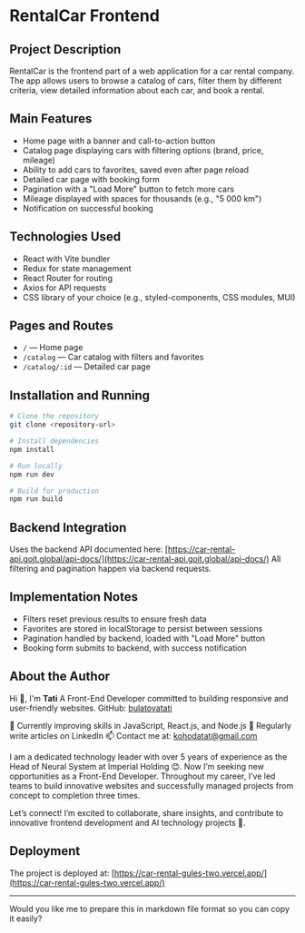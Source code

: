 # RentalCar Frontend

## Project Description

RentalCar is the frontend part of a web application for a car rental company. The app allows users to browse a catalog of cars, filter them by different criteria, view detailed information about each
car, and book a rental.

## Main Features

-   Home page with a banner and call-to-action button
-   Catalog page displaying cars with filtering options (brand, price, mileage)
-   Ability to add cars to favorites, saved even after page reload
-   Detailed car page with booking form
-   Pagination with a "Load More" button to fetch more cars
-   Mileage displayed with spaces for thousands (e.g., "5 000 km")
-   Notification on successful booking

## Technologies Used

-   React with Vite bundler
-   Redux for state management
-   React Router for routing
-   Axios for API requests
-   CSS library of your choice (e.g., styled-components, CSS modules, MUI)

## Pages and Routes

-   `/` — Home page
-   `/catalog` — Car catalog with filters and favorites
-   `/catalog/:id` — Detailed car page

## Installation and Running

```bash
# Clone the repository
git clone <repository-url>

# Install dependencies
npm install

# Run locally
npm run dev

# Build for production
npm run build
```

## Backend Integration

Uses the backend API documented here: [https://car-rental-api.goit.global/api-docs/](https://car-rental-api.goit.global/api-docs/) All filtering and pagination happen via backend requests.

## Implementation Notes

-   Filters reset previous results to ensure fresh data
-   Favorites are stored in localStorage to persist between sessions
-   Pagination handled by backend, loaded with "Load More" button
-   Booking form submits to backend, with success notification

## About the Author

Hi 👋, I'm **Tati** A Front-End Developer committed to building responsive and user-friendly websites. GitHub: [bulatovatati](https://github.com/bulatovatati)

🌱 Currently improving skills in JavaScript, React.js, and Node.js 📝 Regularly write articles on LinkedIn 📫 Contact me at: [kohodatat@gmail.com](mailto:kohodatat@gmail.com)

I am a dedicated technology leader with over 5 years of experience as the Head of Neural System at Imperial Holding 😊. Now I’m seeking new opportunities as a Front-End Developer. Throughout my
career, I’ve led teams to build innovative websites and successfully managed projects from concept to completion three times.

Let’s connect! I’m excited to collaborate, share insights, and contribute to innovative frontend development and AI technology projects 🤝.

## Deployment

The project is deployed at: [https://car-rental-gules-two.vercel.app/](https://car-rental-gules-two.vercel.app/)

---

Would you like me to prepare this in markdown file format so you can copy it easily?
